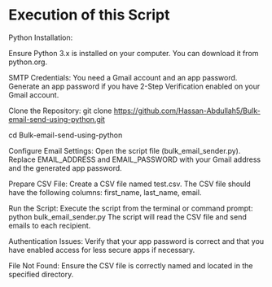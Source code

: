 # Execution of this Script

Python Installation:

Ensure Python 3.x is installed on your computer. You can download it from python.org.

SMTP Credentials:
You need a Gmail account and an app password. Generate an app password if you have 2-Step Verification enabled on your Gmail account.

Clone the Repository:
git clone https://github.com/Hassan-Abdullah5/Bulk-email-send-using-python.git

cd Bulk-email-send-using-python

Configure Email Settings:
Open the script file (bulk_email_sender.py).
Replace EMAIL_ADDRESS and EMAIL_PASSWORD with your Gmail address and the generated app password.

Prepare CSV File:
Create a CSV file named test.csv.
The CSV file should have the following columns: first_name, last_name, email.

Run the Script:
Execute the script from the terminal or command prompt:
python bulk_email_sender.py
The script will read the CSV file and send emails to each recipient.

Authentication Issues:
Verify that your app password is correct and that you have enabled access for less secure apps if necessary.

File Not Found:
Ensure the CSV file is correctly named and located in the specified directory.
